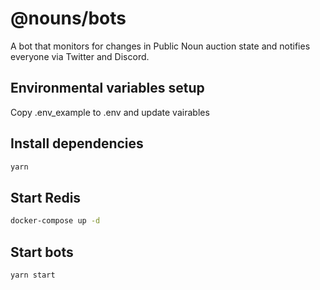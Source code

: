 # @nouns/bots

A bot that monitors for changes in Public Noun auction state and notifies everyone via Twitter and Discord.

## Environmental variables setup
Copy .env_example to .env and update vairables

## Install dependencies

```sh
yarn
```

## Start Redis

```sh
docker-compose up -d
```

## Start bots

```sh
yarn start
```
